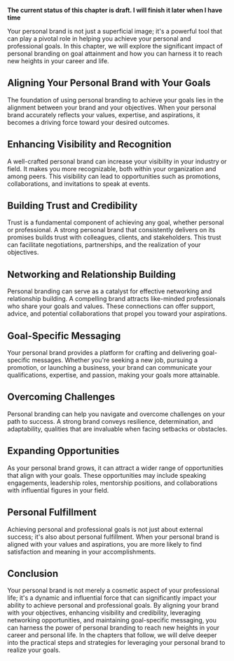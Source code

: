 **The current status of this chapter is draft. I will finish it later when I have time**

Your personal brand is not just a superficial image; it's a powerful tool that can play a pivotal role in helping you achieve your personal and professional goals. In this chapter, we will explore the significant impact of personal branding on goal attainment and how you can harness it to reach new heights in your career and life.

Aligning Your Personal Brand with Your Goals
--------------------------------------------

The foundation of using personal branding to achieve your goals lies in the alignment between your brand and your objectives. When your personal brand accurately reflects your values, expertise, and aspirations, it becomes a driving force toward your desired outcomes.

Enhancing Visibility and Recognition
------------------------------------

A well-crafted personal brand can increase your visibility in your industry or field. It makes you more recognizable, both within your organization and among peers. This visibility can lead to opportunities such as promotions, collaborations, and invitations to speak at events.

Building Trust and Credibility
------------------------------

Trust is a fundamental component of achieving any goal, whether personal or professional. A strong personal brand that consistently delivers on its promises builds trust with colleagues, clients, and stakeholders. This trust can facilitate negotiations, partnerships, and the realization of your objectives.

Networking and Relationship Building
------------------------------------

Personal branding can serve as a catalyst for effective networking and relationship building. A compelling brand attracts like-minded professionals who share your goals and values. These connections can offer support, advice, and potential collaborations that propel you toward your aspirations.

Goal-Specific Messaging
-----------------------

Your personal brand provides a platform for crafting and delivering goal-specific messages. Whether you're seeking a new job, pursuing a promotion, or launching a business, your brand can communicate your qualifications, expertise, and passion, making your goals more attainable.

Overcoming Challenges
---------------------

Personal branding can help you navigate and overcome challenges on your path to success. A strong brand conveys resilience, determination, and adaptability, qualities that are invaluable when facing setbacks or obstacles.

Expanding Opportunities
-----------------------

As your personal brand grows, it can attract a wider range of opportunities that align with your goals. These opportunities may include speaking engagements, leadership roles, mentorship positions, and collaborations with influential figures in your field.

Personal Fulfillment
--------------------

Achieving personal and professional goals is not just about external success; it's also about personal fulfillment. When your personal brand is aligned with your values and aspirations, you are more likely to find satisfaction and meaning in your accomplishments.

Conclusion
----------

Your personal brand is not merely a cosmetic aspect of your professional life; it's a dynamic and influential force that can significantly impact your ability to achieve personal and professional goals. By aligning your brand with your objectives, enhancing visibility and credibility, leveraging networking opportunities, and maintaining goal-specific messaging, you can harness the power of personal branding to reach new heights in your career and personal life. In the chapters that follow, we will delve deeper into the practical steps and strategies for leveraging your personal brand to realize your goals.
